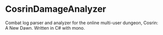 CosrinDamageAnalyzer
====================

Combat log parser and analyzer for the online multi-user dungeon, Cosrin: A New Dawn. Written in C# with mono.
